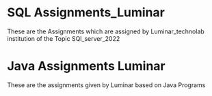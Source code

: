 # SQL Assignments_Luminar
These are the Assignments which are assigned by Luminar_technolab institution of the Topic SQl_server_2022
# Java Assignments Luminar
These are the assignments given by Luminar based on Java Programs
